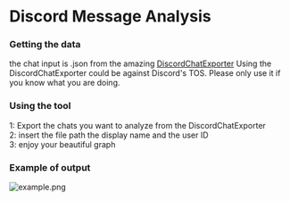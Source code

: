 # Discord Message Analysis
### Getting the data
the chat input is .json from the amazing [DiscordChatExporter](https://github.com/Tyrrrz/DiscordChatExporter)
Using the DiscordChatExporter could be against Discord's TOS. Please only use it if you know what you are doing.

### Using the tool
1: Export the chats you want to analyze from the DiscordChatExporter                                    
2: insert the file path the display name and the user ID                                                   
3: enjoy your beautiful graph

### Example of output
![example.png](https://github.com/Red-3D/Discord-message-frequency-analysis/blob/master/example.png?raw=true "Example")
